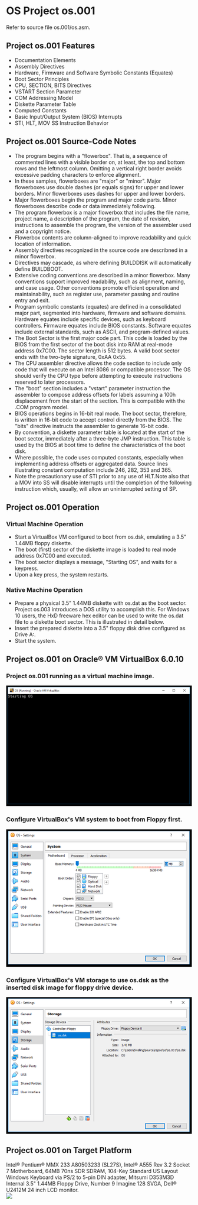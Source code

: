 # OS Project os.001
Refer to source file os.001/os.asm.
## Project os.001 Features
- Documentation Elements
- Assembly Directives
- Hardware, Firmware and Software Symbolic Constants (Equates)
- Boot Sector Principles
- CPU, SECTION, BITS Directives
- VSTART Section Parameter
- COM Addressing Model
- Diskette Parameter Table
- Computed Constants
- Basic Input/Output System (BIOS) Interrupts
- STI, HLT, MOV SS Instruction Behavior
## Project os.001 Source-Code Notes
- The program begins with a "flowerbox". That is, a sequence of commented lines with a visible border on, at least, the top and bottom rows and the leftmost column. Omitting a vertical right border avoids excessive padding characters to enforce alignment.
- In these samples, flowerboxes are "major" or "minor". Major flowerboxes use double dashes (or equals signs) for upper and lower borders. Minor flowerboxes uses dashes for upper and lower borders.
- Major flowerboxes begin the program and major code parts. Minor flowerboxes describe code or data immediately following.
- The program flowerbox is a major flowerbox that includes the file name, project name, a description of the program, the date of revision, instructions to assemble the program, the version of the assembler used and a copyright notice.
- Flowerbox contents are column-aligned to improve readability and quick location of information.
- Assembly directives recognized in the source code are describned in a minor flowerbox.
- Directives may cascade, as where defining BUILDDISK will automatically define BUILDBOOT.
- Extensive coding conventions are described in a minor flowerbox. Many conventions support improved readability, such as alignment, naming, and case usage. Other conventions promote efficient operation and maintainability, such as register use, parameter passing and routine entry and exit.
- Program symbolic constants (equates) are defined in a consolidated major part, segmented into hardware, firmware and software domains. Hardware equates include specific devices, such as keyboard controllers. Firmware equates include BIOS constants. Software equates include external standards, such as ASCII, and program-defined values.
- The Boot Sector is the first major code part. This code is loaded by the BIOS from the first sector of the boot disk into RAM at real-mode address 0x7C00. The sector length is 512 bytes. A valid boot sector ends with the two-byte signature, 0xAA 0x55.
- The CPU assembler directive allows the code section to include only code that will execute on an Intel 8086 or compatible processor. The OS should verify the CPU type before attempting to execute instructions reserved to later processors.
- The "boot" section includes a "vstart" parameter instruction the assembler to compose address offsets for labels assuming a 100h displacement from the start of the section. This is compatible with the .COM program model.
- BIOS operations begins in 16-bit real mode. The boot sector, therefore, is written in 16-bit code to accept control directly from the BIOS. The "bits" directive instructs the assembler to generate 16-bit code.
- By convention, a diskette parameter table is located at the start of the boot sector, immediately after a three-byte JMP instruction. This table is used by the BIOS at boot time to define the characteristics of the boot disk.
- Where possible, the code uses computed constants, especially when implementing address offsets or aggregated data. Source lines illustrating constant computation include 246, 282, 353 and 365.
- Note the precautionary use of STI prior to any use of HLT.Note also that a MOV into SS will disable interrupts until the completion of the following instruction which, usually, will allow an uninterrupted setting of SP.
## Project os.001 Operation
### Virtual Machine Operation
- Start a VirtualBox VM configured to boot from os.dsk, emulating a 3.5" 1.44MB floppy diskette.
- The boot (first) sector of the diskette image is loaded to real mode address 0x7C00 and executed.
- The boot sector displays a message, "Starting OS", and waits for a keypress.
- Upon a key press, the system restarts.
### Native Machine Operation
- Prepare a physical 3.5" 1.44MB diskette with os.dat as the boot sector. Project os.003 introduces a DOS utility to accomplish this. For Windows 10 users, the HxD freeware hex editor can be used to write the os.dat file to a diskette boot sector. This is illustrated in detail below.
- Insert the prepared diskette into a 3.5" floppy disk drive configured as Drive A:.
- Start the system.
## Project os.001 on Oracle® VM VirtualBox 6.0.10
### Project os.001 running as a virtual machine image.
<img src="../images/os001_VirtualBox_001.PNG"/>

### Configure VirtualBox's VM system to boot from Floppy first.
<img src="../images/os001_VirtualBox_002.PNG"/>

### Configure VirtualBox's VM storage to use os.dsk as the inserted disk image for floppy drive device.
<img src="../images/os001_VirtualBox_003.PNG"/>

## Project os.001 on Target Platform
Intel® Pentium® MMX 233 A80503233 (SL27S), Intel® A555 Rev 3.2 Socket 7 Motherboard, 64MB 70ns SDR SDRAM, 104-Key Standard US Layout Windows Keyboard via PS/2 to 5-pin DIN adapter, Mitsumi D353M3D Internal 3.5" 1.44MB Floppy Drive, Number 9 Imagine 128 SVGA, Dell® U2412M 24 inch LCD monitor.  
<img src="../images/os001_Pentium_001.PNG"/>
